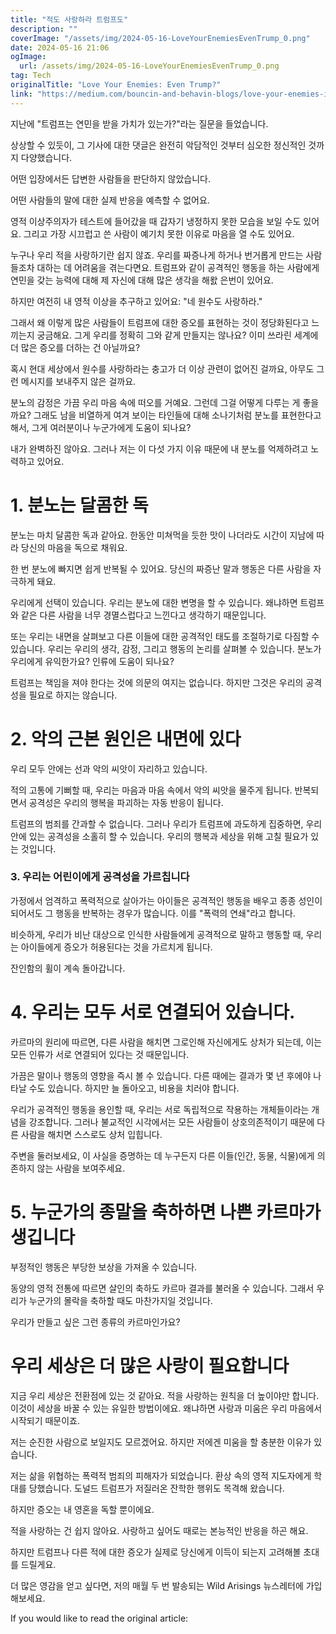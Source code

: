 ```yaml
---
title: "적도 사랑하라 트럼프도"
description: ""
coverImage: "/assets/img/2024-05-16-LoveYourEnemiesEvenTrump_0.png"
date: 2024-05-16 21:06
ogImage: 
  url: /assets/img/2024-05-16-LoveYourEnemiesEvenTrump_0.png
tag: Tech
originalTitle: "Love Your Enemies: Even Trump?"
link: "https://medium.com/bouncin-and-behavin-blogs/love-your-enemies-is-it-still-relevant-advice-b54f9368929f"
---
```



지난에 "트럼프는 연민을 받을 가치가 있는가?"라는 질문을 들었습니다.

상상할 수 있듯이, 그 기사에 대한 댓글은 완전히 악담적인 것부터 심오한 정신적인 것까지 다양했습니다.

어떤 입장에서든 답변한 사람들을 판단하지 않았습니다.

<div class="content-ad"></div>

어떤 사람들의 말에 대한 실제 반응을 예측할 수 없어요.

영적 이상주의자가 테스트에 들어갔을 때 갑자기 냉정하지 못한 모습을 보일 수도 있어요. 그리고 가장 시끄럽고 쓴 사람이 예기치 못한 이유로 마음을 열 수도 있어요.

누구나 우리 적을 사랑하기란 쉽지 않죠. 우리를 짜증나게 하거나 번거롭게 만드는 사람들조차 대하는 데 어려움을 겪는다면요. 트럼프와 같이 공격적인 행동을 하는 사람에게 연민을 갖는 능력에 대해 제 자신에 대해 많은 생각을 해왌 은번이 있어요.

<div class="content-ad"></div>

하지만 여전히 내 영적 이상을 추구하고 있어요: "네 원수도 사랑하라."

그래서 왜 이렇게 많은 사람들이 트럼프에 대한 증오를 표현하는 것이 정당화된다고 느끼는지 궁금해요. 그게 우리를 정확히 그와 같게 만들지는 않나요? 이미 쓰라린 세계에 더 많은 증오를 더하는 건 아닐까요?

혹시 현대 세상에서 원수를 사랑하라는 충고가 더 이상 관련이 없어진 걸까요, 아무도 그런 메시지를 보내주지 않은 걸까요.

분노의 감정은 가끔 우리 마음 속에 떠오를 거예요. 그런데 그걸 어떻게 다루는 게 좋을까요? 그래도 남을 비열하게 여겨 보이는 타인들에 대해 소나기처럼 분노를 표현한다고 해서, 그게 여러분이나 누군가에게 도움이 되나요?

<div class="content-ad"></div>

내가 완벽하진 않아요. 그러나 저는 이 다섯 가지 이유 때문에 내 분노를 억제하려고 노력하고 있어요.

# 1. 분노는 달콤한 독

분노는 마치 달콤한 독과 같아요. 한동안 미쳐먹을 듯한 맛이 나더라도 시간이 지남에 따라 당신의 마음을 독으로 채워요.

한 번 분노에 빠지면 쉽게 반복될 수 있어요. 당신의 짜증난 말과 행동은 다른 사람을 자극하게 돼요.

<div class="content-ad"></div>

우리에게 선택이 있습니다. 우리는 분노에 대한 변명을 할 수 있습니다. 왜냐하면 트럼프와 같은 다른 사람을 너무 경멸스럽다고 느낀다고 생각하기 때문입니다.

또는 우리는 내면을 살펴보고 다른 이들에 대한 공격적인 태도를 조절하기로 다짐할 수 있습니다. 우리는 우리의 생각, 감정, 그리고 행동의 논리를 살펴볼 수 있습니다. 분노가 우리에게 유익한가요? 인류에 도움이 되나요?

트럼프는 책임을 져야 한다는 것에 의문의 여지는 없습니다. 하지만 그것은 우리의 공격성을 필요로 하지는 않습니다.

# 2. 악의 근본 원인은 내면에 있다

<div class="content-ad"></div>

우리 모두 안에는 선과 악의 씨앗이 자리하고 있습니다.

적의 고통에 기뻐할 때, 우리는 마음과 마음 속에서 악의 씨앗을 물주게 됩니다. 반복되면서 공격성은 우리의 행복을 파괴하는 자동 반응이 됩니다.

트럼프의 범죄를 간과할 수 없습니다. 그러나 우리가 트럼프에 과도하게 집중하면, 우리 안에 있는 공격성을 소홀히 할 수 있습니다. 우리의 행복과 세상을 위해 고칠 필요가 있는 것입니다.

### 3. 우리는 어린이에게 공격성을 가르칩니다

<div class="content-ad"></div>

가정에서 엄격하고 폭력적으로 살아가는 아이들은 공격적인 행동을 배우고 종종 성인이 되어서도 그 행동을 반복하는 경우가 많습니다. 이를 "폭력의 연쇄"라고 합니다.

비슷하게, 우리가 비난 대상으로 인식한 사람들에게 공격적으로 말하고 행동할 때, 우리는 아이들에게 증오가 허용된다는 것을 가르치게 됩니다.

잔인함의 휠이 계속 돌아갑니다.

# 4. 우리는 모두 서로 연결되어 있습니다.

<div class="content-ad"></div>

카르마의 원리에 따르면, 다른 사람을 해치면 그로인해 자신에게도 상처가 되는데, 이는 모든 인류가 서로 연결되어 있다는 것 때문입니다.

가끔은 말이나 행동의 영향을 즉시 볼 수 있습니다. 다른 때에는 결과가 몇 년 후에야 나타날 수도 있습니다. 하지만 늘 돌아오고, 비용을 치러야 합니다.

우리가 공격적인 행동을 용인할 때, 우리는 서로 독립적으로 작용하는 개체들이라는 개념을 강조합니다. 그러나 불교적인 시각에서는 모든 사람들이 상호의존적이기 때문에 다른 사람을 해치면 스스로도 상처 입힙니다.

주변을 둘러보세요, 이 사실을 증명하는 데 누구든지 다른 이들(인간, 동물, 식물)에게 의존하지 않는 사람을 보여주세요.

<div class="content-ad"></div>

# 5. 누군가의 종말을 축하하면 나쁜 카르마가 생깁니다

부정적인 행동은 부당한 보상을 가져올 수 있습니다.

동양의 영적 전통에 따르면 살인의 축하도 카르마 결과를 불러올 수 있습니다. 그래서 우리가 누군가의 몰락을 축하할 때도 마찬가지일 것입니다.

우리가 만들고 싶은 그런 종류의 카르마인가요?

<div class="content-ad"></div>

# 우리 세상은 더 많은 사랑이 필요합니다

지금 우리 세상은 전환점에 있는 것 같아요. 적을 사랑하는 원칙을 더 높이야만 합니다. 이것이 세상을 바꿀 수 있는 유일한 방법이에요. 왜냐하면 사랑과 미움은 우리 마음에서 시작되기 때문이죠.

저는 순진한 사람으로 보일지도 모르겠어요. 하지만 저에겐 미움을 할 충분한 이유가 있습니다.

저는 삶을 위협하는 폭력적 범죄의 피해자가 되었습니다. 환상 속의 영적 지도자에게 학대를 당했습니다. 도널드 트럼프가 저질러온 잔학한 행위도 목격해 왔습니다.

<div class="content-ad"></div>

하지만 증오는 내 영혼을 독할 뿐이에요.

적을 사랑하는 건 쉽지 않아요. 사랑하고 싶어도 때로는 본능적인 반응을 하곤 해요.

하지만 트럼프나 다른 적에 대한 증오가 실제로 당신에게 이득이 되는지 고려해볼 초대를 드릴게요.

더 많은 영감을 얻고 싶다면, 저의 매월 두 번 발송되는 Wild Arisings 뉴스레터에 가입해보세요.

<div class="content-ad"></div>

If you would like to read the original article: